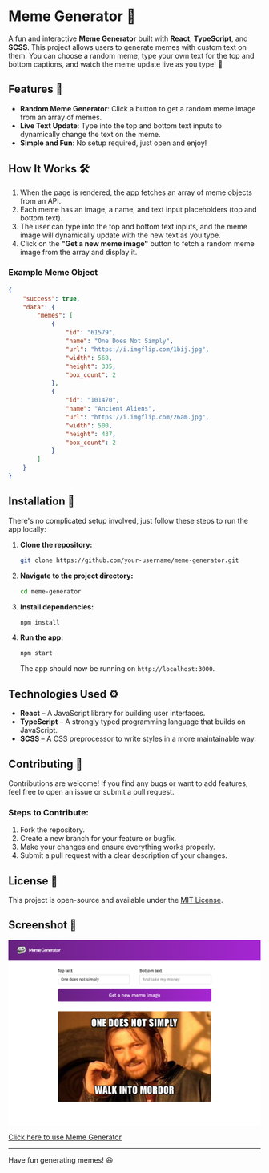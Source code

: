 # Meme Generator 🎉

A fun and interactive **Meme Generator** built with **React**, **TypeScript**, and **SCSS**. This project allows users to generate memes with custom text on them. You can choose a random meme, type your own text for the top and bottom captions, and watch the meme update live as you type! 🤣

## Features 🚀

- **Random Meme Generator**: Click a button to get a random meme image from an array of memes.
- **Live Text Update**: Type into the top and bottom text inputs to dynamically change the text on the meme.
- **Simple and Fun**: No setup required, just open and enjoy!

## How It Works 🛠️

1. When the page is rendered, the app fetches an array of meme objects from an API.
2. Each meme has an image, a name, and text input placeholders (top and bottom text).
3. The user can type into the top and bottom text inputs, and the meme image will dynamically update with the new text as you type.
4. Click on the **"Get a new meme image"** button to fetch a random meme image from the array and display it.

### Example Meme Object

```json
{
	"success": true,
	"data": {
		"memes": [
			{
				"id": "61579",
				"name": "One Does Not Simply",
				"url": "https://i.imgflip.com/1bij.jpg",
				"width": 568,
				"height": 335,
				"box_count": 2
			},
			{
				"id": "101470",
				"name": "Ancient Aliens",
				"url": "https://i.imgflip.com/26am.jpg",
				"width": 500,
				"height": 437,
				"box_count": 2
			}
		]
	}
}
```

## Installation 🔧

There's no complicated setup involved, just follow these steps to run the app locally:

1. **Clone the repository:**

   ```bash
   git clone https://github.com/your-username/meme-generator.git
   ```

2. **Navigate to the project directory:**

   ```bash
   cd meme-generator
   ```

3. **Install dependencies:**

   ```bash
   npm install
   ```

4. **Run the app:**

   ```bash
   npm start
   ```

   The app should now be running on `http://localhost:3000`.

## Technologies Used ⚙️

- **React** – A JavaScript library for building user interfaces.
- **TypeScript** – A strongly typed programming language that builds on JavaScript.
- **SCSS** – A CSS preprocessor to write styles in a more maintainable way.

## Contributing 🤝

Contributions are welcome! If you find any bugs or want to add features, feel free to open an issue or submit a pull request.

### Steps to Contribute:

1. Fork the repository.
2. Create a new branch for your feature or bugfix.
3. Make your changes and ensure everything works properly.
4. Submit a pull request with a clear description of your changes.

## License 📄

This project is open-source and available under the [MIT License](LICENSE).

## Screenshot 📸

<img src="preview-image.png" alt="Preview of Meme Generator" style="max-width: 100%; display: block; margin: 0 auto; height: auto;" />

[Click here to use Meme Generator](https://donnyjb06.github.io/meme-generator/)


---

Have fun generating memes! 😆
